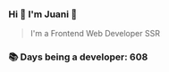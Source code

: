 ### Hi 👋 I&#39;m Juani 🦁

> I&#39;m a Frontend Web Developer SSR

### 📚 Days being a developer: 608
